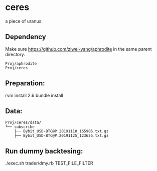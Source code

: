 # ceres
a piece of uranus

## Dependency
Make sure https://github.com/ziwei-yang/aphrodite in the same parent directory.
```
Proj/aphrodite
Proj/ceres
```

## Preparation:
rvm install 2.6
bundle install

## Data:
```
Proj/ceres/data/
└── subscribe
    ├── Bybit_USD-BTC@P.20191110_165906.txt.gz
    ├── Bybit_USD-BTC@P.20191125_123626.txt.gz
```

## Run dummy backtesing:
./exec.sh trader/dmy.rb TEST_FILE_FILTER
